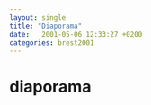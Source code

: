 ```yaml
---
layout: single
title: "Diaporama"
date:   2001-05-06 12:33:27 +0200
categories: brest2001
---
```



# diaporama
